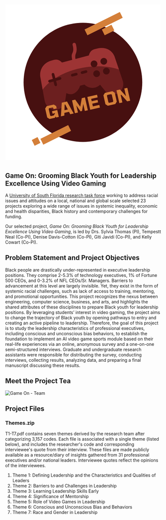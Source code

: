# ![Game-On](logo.png)
## Game On: Grooming Black Youth for Leadership Excellence Using Video Gaming

A [University of South Florida research task force](https://www.usf.edu/news/2020/usf-selects-23-research-projects-for-funding-in-anti-racism-effort.aspx) working to address racial issues and attitudes on a local, national and global scale selected 23 projects exploring a wide range of issues in systemic inequality, economic and health disparities, Black history and contemporary challenges for funding.

Our selected project, *Game On: Grooming Black Youth for Leadership Excellence Using Video Gaming*, is led by Drs. Sylvia Thomas (PI), Tempestt Neal (Co-PI), Denise Davis-Cotton (Co-PI), Giti Javidi (Co-PI), and Kelly Cowart (Co-PI).

## Problem Statement and Project Objectives
Black people are drastically under-represented in executive leadership positions. They comprise 2-5.3% of technology executives, 1% of Fortune 500 CEOs, and 0-3.2% of NFL CEOs/Sr. Managers. Barriers to advancement at this level are largely invisible. Yet, they exist in the form of systemic racial challenges, such as lack of access to training, mentoring, and promotional opportunities. This project recognizes the nexus between engineering, computer science, business, and arts, and highlights the shared attributes of these disciplines to prepare Black youth for leadership positions. By leveraging students’ interest in video gaming, the project aims to change the trajectory of Black youth by opening pathways to entry and creating an active pipeline to leadership. Therefore, the goal of this project is to study the leadership characteristics of professional executives, including conscious and unconscious bias behaviors, to establish the foundation to implement an AI video game sports module based on their real-life experiences via an online, anonymous survey and a one-on-one semi-structured interviews. Graduate and undergraduate research assistants were responsible for distributing the survey, conducting interviews, collecting results, analyzing data, and preparing a final manuscript discussing these results. 

## Meet the Project Tea
![Game On - Team](https://user-images.githubusercontent.com/64705103/166125742-68ba5ef9-96cf-4890-aa60-f12eaed1033e.png)

## Project Files
### Themes.zip
T1-T7.pdf contains seven themes derived by the research team after categorizing 3,157 codes. Each file is associated with a single theme (listed below), and includes the researcher's code and corresponding interviewee's quote from their interview. These files are made publicly available as a resource/diary of insights gathered from 31 professional executives and/or national leaders. Interviewee quotes reflect the opinions of the interviewees.
1. Theme 1: Defining Leadership and the Characteristics and Qualities of Leaders 
2. Theme 2: Barriers to and Challenges in Leadership
3. Theme 3: Learning Leadership Skills Early
4. Theme 4: Significance of Mentorship
5. Theme 5: Role of Video Games in Leadership
6. Theme 6: Conscious and Unconscious Bias and Behaviors
7. Theme 7: Race and Gender in Leadership


